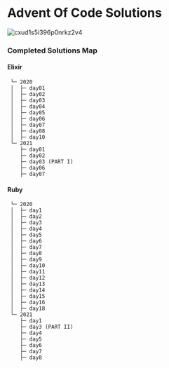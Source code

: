 # Advent Of Code Solutions

![cxud1s5i396p0nrkz2v4](https://user-images.githubusercontent.com/36154121/144250485-dcf907f5-57a8-4137-8e7a-41e0fe89bce3.png)

### Completed Solutions Map

#### Elixir
```
 └─ 2020
 │  ├─ day01
 │  ├─ day02
 │  ├─ day03
 │  ├─ day04
 │  ├─ day05
 │  ├─ day06
 │  ├─ day07
 │  ├─ day08
 │  ├─ day10
 └─ 2021
    ├─ day01
    ├─ day02
    ├─ day03 (PART I)
    ├─ day06
    ├─ day07
```
#### Ruby

```
 └─ 2020
 │  ├─ day1
 │  ├─ day2
 │  ├─ day3
 │  ├─ day4
 │  ├─ day5
 │  ├─ day6
 │  ├─ day7
 │  ├─ day8
 │  ├─ day9
 │  ├─ day10
 │  ├─ day11
 │  ├─ day12
 │  ├─ day13
 │  ├─ day14
 │  ├─ day15
 │  ├─ day16
 │  ├─ day18
 └─ 2021
    ├─ day1
    ├─ day3 (PART II)
    ├─ day4
    ├─ day5
    ├─ day6
    ├─ day7
    ├─ day8
```
